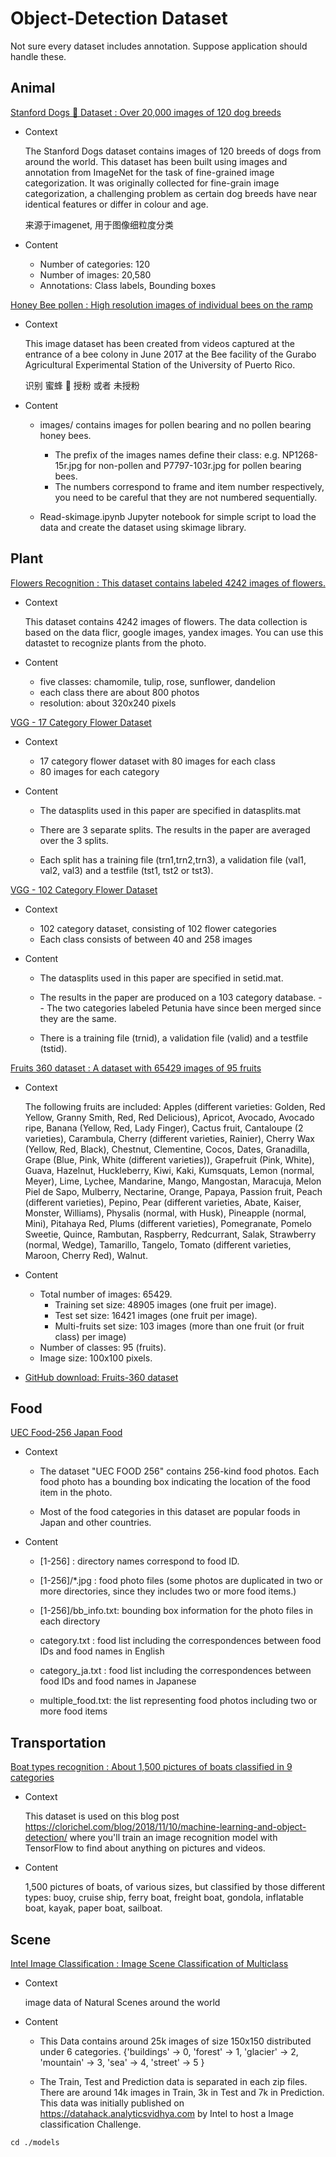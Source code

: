 # Object-Detection Dataset

Not sure every dataset includes annotation. Suppose application should handle these.


## Animal


[Stanford Dogs 🐶 Dataset : Over 20,000 images of 120 dog breeds](https://www.kaggle.com/jessicali9530/stanford-dogs-dataset)


- Context

    The Stanford Dogs dataset contains images of 120 breeds of dogs from around the world. This dataset has been built using images and annotation from ImageNet for the task of fine-grained image categorization. It was originally collected for fine-grain image categorization, a challenging problem as certain dog breeds have near identical features or differ in colour and age.

    来源于imagenet, 用于图像细粒度分类


- Content

    - Number of categories: 120
    - Number of images: 20,580
    - Annotations: Class labels, Bounding boxes


[Honey Bee pollen : High resolution images of individual bees on the ramp](https://www.kaggle.com/ivanfel/honey-bee-pollen)

- Context

    This image dataset has been created from videos captured at the entrance of a bee colony in June 2017 at the Bee facility of the Gurabo Agricultural Experimental Station of the University of Puerto Rico.
    
    识别 蜜蜂 🐝 授粉 或者 未授粉

- Content

    - images/ contains images for pollen bearing and no pollen bearing honey bees.

        - The prefix of the images names define their class: e.g. NP1268-15r.jpg for non-pollen and P7797-103r.jpg for pollen bearing bees. 
        - The numbers correspond to frame and item number respectively, you need to be careful that they are not numbered sequentially.



    - Read-skimage.ipynb Jupyter notebook for simple script to load the data and create the dataset using skimage library.




## Plant

[Flowers Recognition : This dataset contains labeled 4242 images of flowers.](https://www.kaggle.com/alxmamaev/flowers-recognition)

- Context

    This dataset contains 4242 images of flowers. The data collection is based on the data flicr, google images, yandex images. You can use this datastet to recognize plants from the photo.

    

- Content

    - five classes: chamomile, tulip, rose, sunflower, dandelion
    - each class there are about 800 photos
    - resolution: about 320x240 pixels


[VGG - 17 Category Flower Dataset](http://www.robots.ox.ac.uk/~vgg/data/flowers/17/index.html)

- Context

    - 17 category flower dataset with 80 images for each class
    - 80 images for each category
    

- Content

    - The datasplits used in this paper are specified in datasplits.mat

    - There are 3 separate splits. The results in the paper are averaged over the 3 splits.
    
    - Each split has a training file (trn1,trn2,trn3), a validation file (val1, val2, val3) and a testfile (tst1, tst2 or tst3). 


[VGG - 102 Category Flower Dataset](http://www.robots.ox.ac.uk/~vgg/data/flowers/102/index.html)

- Context

    - 102 category dataset, consisting of 102 flower categories
    - Each class consists of between 40 and 258 images
    

- Content

    - The datasplits used in this paper are specified in setid.mat.

    - The results in the paper are produced on a 103 category database. - - The two categories labeled Petunia have since been merged since they are the same.
    - There is a training file (trnid), a validation file (valid) and a testfile (tstid).



[Fruits 360 dataset : A dataset with 65429 images of 95 fruits](https://www.kaggle.com/moltean/fruits)

- Context

    The following fruits are included: Apples (different varieties: Golden, Red Yellow, Granny Smith, Red, Red Delicious), Apricot, Avocado, Avocado ripe, Banana (Yellow, Red, Lady Finger), Cactus fruit, Cantaloupe (2 varieties), Carambula, Cherry (different varieties, Rainier), Cherry Wax (Yellow, Red, Black), Chestnut, Clementine, Cocos, Dates, Granadilla, Grape (Blue, Pink, White (different varieties)), Grapefruit (Pink, White), Guava, Hazelnut, Huckleberry, Kiwi, Kaki, Kumsquats, Lemon (normal, Meyer), Lime, Lychee, Mandarine, Mango, Mangostan, Maracuja, Melon Piel de Sapo, Mulberry, Nectarine, Orange, Papaya, Passion fruit, Peach (different varieties), Pepino, Pear (different varieties, Abate, Kaiser, Monster, Williams), Physalis (normal, with Husk), Pineapple (normal, Mini), Pitahaya Red, Plums (different varieties), Pomegranate, Pomelo Sweetie, Quince, Rambutan, Raspberry, Redcurrant, Salak, Strawberry (normal, Wedge), Tamarillo, Tangelo, Tomato (different varieties, Maroon, Cherry Red), Walnut.

    
- Content

    - Total number of images: 65429.
        - Training set size: 48905 images (one fruit per image).
        - Test set size: 16421 images (one fruit per image).
        - Multi-fruits set size: 103 images (more than one fruit (or fruit class) per image)
    - Number of classes: 95 (fruits).
    - Image size: 100x100 pixels.


- [GitHub download: Fruits-360 dataset](https://github.com/Horea94/Fruit-Images-Dataset)


## Food

[UEC Food-256 Japan Food](http://foodcam.mobi/dataset256.html)

- Context

    - The dataset "UEC FOOD 256" contains 256-kind food photos. Each food photo has a bounding box indicating the location of the food item in the photo. 

    - Most of the food categories in this dataset are popular foods in Japan and other countries. 


- Content 

    - [1-256] : directory names correspond to food ID.
    - [1-256]/*.jpg : food photo files (some photos are duplicated in two or more directories, since they includes two or more food items.)
    - [1-256]/bb_info.txt: bounding box information for the photo files in each directory

    - category.txt : food list including the correspondences between food IDs and food names in English
    - category_ja.txt : food list including the correspondences between food IDs and food names in Japanese
    - multiple_food.txt: the list representing food photos including two or more food items

## Transportation


[Boat types recognition : About 1,500 pictures of boats classified in 9 categories](https://www.kaggle.com/clorichel/boat-types-recognition)

- Context

    This dataset is used on this blog post https://clorichel.com/blog/2018/11/10/machine-learning-and-object-detection/ where you'll train an image recognition model with TensorFlow to find about anything on pictures and videos.

    

- Content

    1,500 pictures of boats, of various sizes, but classified by those different types: buoy, cruise ship, ferry boat, freight boat, gondola, inflatable boat, kayak, paper boat, sailboat.





## Scene


[Intel Image Classification : Image Scene Classification of Multiclass](https://www.kaggle.com/puneet6060/intel-image-classification)

- Context

    image data of Natural Scenes around the world

    

- Content

    - This Data contains around 25k images of size 150x150 distributed under 6 categories. {'buildings' -> 0, 'forest' -> 1, 'glacier' -> 2, 'mountain' -> 3, 'sea' -> 4, 'street' -> 5 }

    - The Train, Test and Prediction data is separated in each zip files. There are around 14k images in Train, 3k in Test and 7k in Prediction. This data was initially published on https://datahack.analyticsvidhya.com by Intel to host a Image classification Challenge.





```
cd ./models
```



